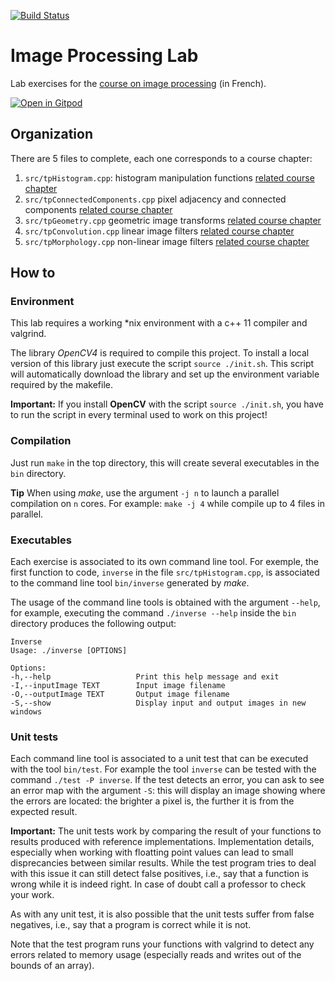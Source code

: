 [![Build Status](https://perretb.visualstudio.com/AzurePipelines/_apis/build/status/PerretB.ImageProcessingLab?branchName=refs%2Fpull%2F1%2Fmerge)](https://perretb.visualstudio.com/AzurePipelines/_build/latest?definitionId=1&branchName=refs%2Fpull%2F1%2Fmerge)

# Image Processing Lab

Lab exercises for the  [course on image processing](https://perso.esiee.fr/~perretb/I5FM/TAI/) (in French).

[![Open in Gitpod](https://gitpod.io/button/open-in-gitpod.svg)](https://gitpod.io/#https://github.com/ESIEECourses/labs-aprimault)

## Organization

There are 5 files to complete, each one corresponds to a course chapter:

1. ``src/tpHistogram.cpp``: histogram manipulation functions [related course chapter](https://perso.esiee.fr/~perretb/I5FM/TAI/histogramme/index.html)
2. ``src/tpConnectedComponents.cpp`` pixel adjacency and connected components [related course chapter](https://perso.esiee.fr/~perretb/I5FM/TAI/connexity/index.html)
3. ``src/tpGeometry.cpp`` geometric image transforms [related course chapter](https://perso.esiee.fr/~perretb/I5FM/TAI/geometry/index.html)
4. ``src/tpConvolution.cpp`` linear image filters [related course chapter](https://perso.esiee.fr/~perretb/I5FM/TAI/convolution/index.html)
5. ``src/tpMorphology.cpp`` non-linear image filters [related course chapter](https://perso.esiee.fr/~perretb/I5FM/TAI/morpho/index.html)

## How to


### Environment

This lab requires a working *nix environment with a c++ 11 compiler and valgrind.

The library *OpenCV4* is required to compile this project. To install a local version of this library just execute the script ``source ./init.sh``. This script will automatically download the library and set up the environment variable required by the makefile.  

**Important:** If you install **OpenCV** with the script ``source ./init.sh``, you have to run the script in every terminal used to work on this project!

### Compilation

Just run ``make`` in the top directory, this will create several executables in the ``bin`` directory. 

**Tip** When using *make*, use the argument ``-j n`` to launch a parallel compilation on ``n`` cores. For example: ``make -j 4`` while compile up to 4 files in parallel. 

### Executables

Each exercise is associated to its own command line tool. For exemple, the first function to code, ``inverse`` in the file ``src/tpHistogram.cpp``, is associated to the command line tool ``bin/inverse`` generated by *make*.

The usage of the command line tools is obtained with the argument ``--help``, for example, executing the command ``./inverse --help`` inside the ``bin`` directory produces the following output:

    Inverse
    Usage: ./inverse [OPTIONS]

    Options:
    -h,--help                   Print this help message and exit
    -I,--inputImage TEXT        Input image filename
    -O,--outputImage TEXT       Output image filename
    -S,--show                   Display input and output images in new windows

### Unit tests

Each command line tool is associated to a unit test that can be executed with the tool ``bin/test``. For example the tool ``inverse`` can be tested with the command ``./test -P inverse``. If the test detects an error, you can ask to see an error map with the argument ``-S``: this will display an image showing where the errors are located: the brighter a pixel is, the further it is from the expected result. 

**Important:** The unit tests work by comparing the result of your functions to results produced with reference implementations. Implementation details, especially when working with floatting point values can lead to small disprecancies between similar results. While the test program tries to deal with this issue it can still detect false positives, i.e., say that a function is wrong while it is indeed right. In case of doubt call a professor to check your work.

As with any unit test, it is also possible that the unit tests suffer from false negatives, i.e., say that a program is correct while it is not.

Note that the test program runs your functions with valgrind to detect any errors related to memory usage (especially reads and writes out of the bounds of an array). 
